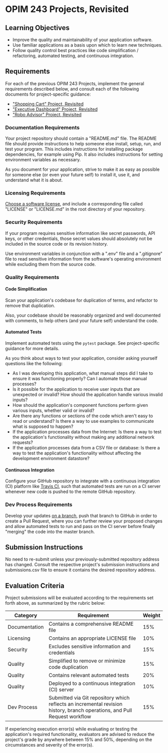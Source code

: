 
# OPIM 243 Projects, Revisited

## Learning Objectives

  + Improve the quality and maintainability of your application software.
  + Use familiar applications as a basis upon which to learn new techniques.
  + Follow quality control best practices like code simplification / refactoring, automated testing, and continuous integration.

## Requirements

For each of the previous OPIM 243 Projects, implement the general requirements described below, and consult each of the following documents for project-specific guidance:

  + ["Shopping Cart" Project, Revisited](/projects/shopping-cart/revisited.md)
  + ["Executive Dashboard" Project, Revisited](/projects/exec-dash/revisited.md)
  + ["Robo Advisor" Project, Revisited](/projects/robo-advisor/revisited.md)

### Documentation Requirements

Your project repository should contain a "README.md" file. The README file should provide instructions to help someone else install, setup, run, and test your program. This includes instructions for installing package dependencies, for example using Pip. It also includes instructions for setting environment variables as necessary.

As you document for your application, strive to make it as easy as possible for someone else (or even your future self) to install it, use it, and understand what it is about.

### Licensing Requirements

[Choose a software license](/notes/licensing.md), and include a corresponding file called "LICENSE" or "LICENSE.md" in the root directory of your repository.

### Security Requirements

If your program requires sensitive information like secret passwords, API keys, or other credentials, those secret values should absolutely not be included in the source code or its revision history.

Use environment variables in conjunction with a ".env" file and a ".gitignore" file to read sensitive information from the software's operating environment while excluding them from the source code.

### Quality Requirements

#### Code Simplification

Scan your application's codebase for duplication of terms, and refactor to remove that duplication.

Also, your codebase should be reasonably organized and well documented with comments, to help others (and your future self) understand the code.

#### Automated Tests

Implement automated tests using the `pytest` package. See project-specific guidance for more details.

As you think about ways to test your application, consider asking yourself questions like the following:

  + As I was developing this application, what manual steps did I take to ensure it was functioning properly? Can I automate those manual processes?
  + Is it possible for the application to receive user inputs that are unexpected or invalid? How should the application handle various invalid inputs?
  + How should the application's component functions perform given various inputs, whether valid or invalid?
  + Are there any functions or sections of the code which aren't easy to read or understand? Is there a way to use examples to communicate what is supposed to happen?
  + If the application processes data from the Internet: Is there a way to test the application's functionality without making any additional network requests?
  + If the application processes data from a CSV file or database: Is there a way to test the application's functionality without affecting the development environment datastore?

#### Continuous Integration

Configure your GitHub repository to integrate with a continuous integration (CI) platform like [Travis CI](/notes/travis-ci.md), such that automated tests are run on a CI server whenever new code is pushed to the remote GitHub repository.

### Dev Process Requirements

Develop your updates [on a branch](/notes/git.md#branch-operations), push that branch to GitHub in order to create a Pull Request, where you can further review your proposed changes and allow automated tests to run and pass on the CI server before finally "merging" the code into the master branch.

## Submission Instructions

No need to re-submit unless your previously-submitted repository address has changed. Consult the respective project's submission instructions and submissions.csv file to ensure it contains the desired repository address.

## Evaluation Criteria

Project submissions will be evaluated according to the requirements set forth above, as summarized by the rubric below:

Category | Requirement | Weight
--- | --- | ---
Documentation | Contains a comprehensive README file | 15%
Licensing | Contains an appropriate LICENSE file | 10%
Security | Excludes sensitive information and credentials | 15%
Quality | Simplified to remove or minimize code duplication | 15%
Quality | Contains relevant automated tests | 20%
Quality | Deployed to a continuous integration (CI) server | 10%
Dev Process | Submitted via Git repository which reflects an incremental revision history, branch operations, and Pull Request workflow | 15%

If experiencing execution error(s) while evaluating or testing the application's required functionality, evaluators are advised to reduce the project's grade by anywhere between 15% and 50%, depending on the circumstances and severity of the error(s).
